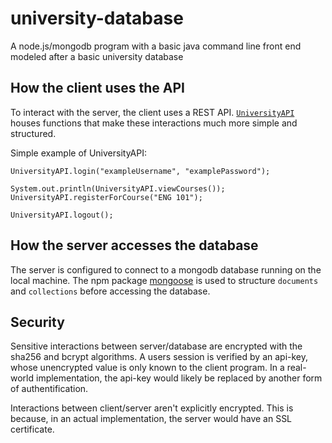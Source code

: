 # university-database
A node.js/mongodb program with a basic java command line front end modeled after a basic university database
## How the client uses the API
To interact with the server, the client uses a REST API. [`UniversityAPI`](https://github.com/zebediahperkins/university-database/blob/main/Client/src/UniversityAPI.java) houses functions that make these interactions much more simple and structured.

Simple example of UniversityAPI:
```
UniversityAPI.login("exampleUsername", "examplePassword");

System.out.println(UniversityAPI.viewCourses());
UniversityAPI.registerForCourse("ENG 101");

UniversityAPI.logout();
```
## How the server accesses the database
The server is configured to connect to a mongodb database running on the local machine. The npm package [mongoose](https://mongoosejs.com/docs/) is used to structure `documents` and `collections` before accessing the database.
## Security
Sensitive interactions between server/database are encrypted with the sha256 and bcrypt algorithms. A users session is verified by an api-key, whose unencrypted value is only known to the client program. In a real-world implementation, the api-key would likely be replaced by another form of authentification.

Interactions between client/server aren't explicitly encrypted. This is because, in an actual implementation, the server would have an SSL certificate.